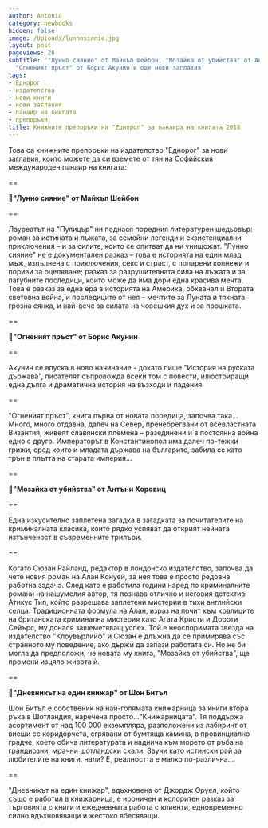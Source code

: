 ```yaml
---
author: Antonia
category: newbooks
hidden: false
image: /Uploads/lunnosianie.jpg
layout: post
pageviews: 26
subtitle: '"Лунно сияние" от Майкъл Шейбон, "Мозайка от убийства" от Антъни Хоровиц,
  "Огненият пръст" от Борис Акунин и още нови заглавия'
tags:
- Еднорог
- издателства
- нови книги
- нови заглавия
- панаир на книгата
- препоръки
title: Книжните препоръки на "Еднорог" за панаира на книгата 2018
---
```


Това са книжните препоръки на издателство "Еднорог" за нови заглавия, които можете да си вземете от тян на Софийския международен панаир на книгата:

\==

📓**"Лунно сияние" от Майкъл Шейбон**

\==

Лауреатът на "Пулицър" ни поднася поредния литературен шедьовър: роман за истината и лъжата, за семейни легенди и екзистенциални приключения – и за силите, които се опитват да ни унищожат. "Лунно сияние" не е документален разказ – това е историята на един млад мъж, изпълнена с приключения, секс и страст, с попарени копнежи и пориви за оцеляване; разказ за разрушителната сила на лъжата и за пагубните последици, които може да има дори една красива мечта. Това е разказ за една ера в историята на Америка, обхванал и Втората световна война, и последиците от нея – мечтите за Луната и тяхната грозна сянка, и най-вече за силата на човешкия дух и за прошката.

\==

📓**"Огненият пръст" от Борис Акунин**

\==

Акунин се впуска в ново начинание - докато пише "История на руската държава", писателят съпровожда всеки том с повести, илюстриращи една дълга и драматична история на възходи и падения.

\==

"Огненият пръст", книга първа от новата поредица, започва така... Много, много отдавна, далеч на Север, пренебрегвани от всевластната Византия, живеят славянски племена – разединени и в постоянна война едно с друго. Императорът в Константинопол има далеч по-тежки грижи, сред които и младата държава на българите, забила се като трън в плътта на старата империя...

\==

📓**"Мозайка от убийства" от Антъни Хоровиц**

\==

Една изкусително заплетена загадка в загадката за почитателите на криминалната класика, които рядко успяват да открият нейната изтънченост в съвременните трилъри.

\==

Когато Сюзан Райланд, редактор в лондонско издателство, започва да чете новия роман на Алан Конуей, за нея това е просто редовна работна задача. След като е работила години наред по криминалните романи на нашумелия автор, тя познава отлично и неговия детектив Атикус Тип, който разрешава заплетени мистерии в тихи английски селца. Традиционната формула на Алан, израз на почит към кралиците на британската криминална мистерия като Агата Кристи и Дороти Сейърс, му донася зашеметяващ успех. Той е неоспоримата звезда на издателство "Клоувърлийф" и Сюзан е длъжна да се примирява със странното му поведение, ако държи да запази работата си. Но не би могла да предположи, че новата му книга, "Мозайка от убийства", ще промени изцяло живота ѝ.

\==

📓**"Дневникът на един книжар" от Шон Битъл**

Шон Битъл е собственик на най-голямата книжарница за книги втора ръка в Шотландия, наречена просто...“Книжарницата“. Тя поддържа асортимент от над 100 000 екземпляра, разположени из лабиринт от виещи се коридорчета, сгрявани от бумтяща камина, в провинциално градче, което обича литературата и наднича към морето от ръба на грандиозни, мрачни шотландски скали. Звучи като истински рай за любителите на книги, нали? Е, реалността е малко по-различна...

\==

"Дневникът на един книжар", вдъхновена от Джордж Оруел, който също е работил в книжарница, е ироничен и колоритен разказ за търговията с книги и ежедневната работа с клиенти, едновременно силно вдъхновяващи и жестоко вбесяващи.